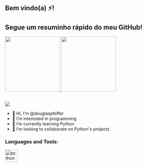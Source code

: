 ## Bem vindo(a) ⚡! 
## Segue um resuminho rápido do meu GitHub!
 <div>
  <a href="https://github.com/douglaspfeffer">
  <img height="180em" src="https://github-readme-stats.vercel.app/api?username=douglaspfeffer&show_icons=true&theme=dark&include_all_commits=true&count_private=true"/>
  <img height="180em" src="https://github-readme-stats.vercel.app/api/top-langs/?username=douglaspfeffer&layout=compact&langs_count=16&theme=dark"/>

  
  ##
 
<div> 

  <a href="https://instagram.com/dougfeffer" target="_blank"><img src="https://img.shields.io/badge/-Instagram-%230A0A0A?style=for-the-badge&logo=instagram&logoColor=white" target="_blank"></a>
   
   <!---
   <a href="https://www.linkedin.com/in/juliaingrid" target="_blank"><img src="https://img.shields.io/badge/-LinkedIn-%230077B5?style=for-the-badge&logo=linkedin&logoColor=white" target="_blank"></a> 
   --->
   
</div>

- 👋 Hi, I’m @douglaspfeffer
- 👀 I’m interested in programming
- 🌱 I’m currently learning Python
- 💞️ I’m looking to collaborate on Python's projects

<!---
douglaspfeffer/douglaspfeffer is a ✨ special ✨ repository because its `README.md` (this file) appears on your GitHub profile.
You can click the Preview link to take a look at your changes.
--->
   

<div>
<h3 align="left">Languages and Tools:</h3>
<p align="left"> <a href="https://www.python.org/" target="_blank"> <img src="https://cdn.iconscout.com/icon/free/png-256/python-3521655-2945099.png" alt="python" width="40" height="40"/> </a>
 
 
 <!---
 <a href="https://www.w3schools.com/css/" target="_blank"> <img src="https://raw.githubusercontent.com/devicons/devicon/master/icons/css3/css3-original-wordmark.svg" alt="css3" width="40" height="40"/> 
 </a>
 </a> 
   <a href="https://www.w3.org/html/" target="_blank"> <img src="https://raw.githubusercontent.com/devicons/devicon/master/icons/html5/html5-original-wordmark.svg" alt="html5" width="40" height="40"/> 
   </a> 
   <a href="https://developer.mozilla.org/en-US/docs/Web/JavaScript" target="_blank"> <img src="https://raw.githubusercontent.com/devicons/devicon/master/icons/javascript/javascript-original.svg" alt="javascript" width="40" height="40"/> 
   </a> 
   <a href="https://www.linux.org/" target="_blank"> <img src="https://raw.githubusercontent.com/devicons/devicon/master/icons/linux/linux-original.svg" alt="linux" width="40" height="40"/> 
   </a> 
   <a href="https://reactjs.org/" target="_blank"> <img src="https://raw.githubusercontent.com/devicons/devicon/master/icons/react/react-original-wordmark.svg" alt="react" width="40" height="40"/> 
   </a>
   <a href="https://www.typescriptlang.org/" target="_blank"> <img src="https://raw.githubusercontent.com/devicons/devicon/master/icons/typescript/typescript-original.svg" alt="typescript" width="40" height="40"/> </a> </p>
 </div>
--->
